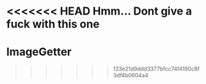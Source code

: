 <<<<<<< HEAD
Hmm... Dont give a fuck with this one
=======
# ImageGetter
>>>>>>> 133e21d9ddd3377bfcc74f4190c8f3df4b0604a4
